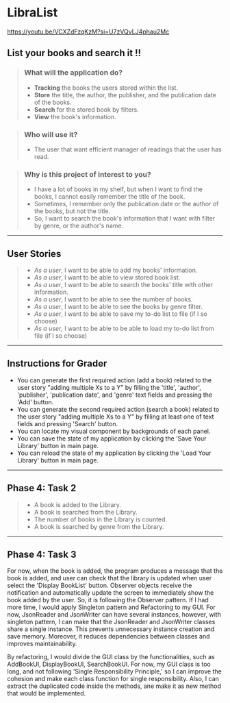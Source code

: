 # LibraList
https://youtu.be/VCXZdFzqKzM?si=U7zVQvLJ4phau2Mc

## List your books and search it !!

>### What will the application do?
>- **Tracking** the books the users stored within the list.
>- **Store** the title, the author, the publisher, and the publication date of the books.
>- **Search** for the stored book by filters.
>- **View** the book's information.

>### Who will use it?
>- The user that want efficient manager of readings that the user has read.

>### Why is this project of interest to you?
>- I have a lot of books in my shelf, but when I want to find the books, I cannot easily remember the title of the book.
>- Sometimes, I remember only the publication date or the author of the books, but not the title.
>- So, I want to search the book's information that I want with filter by genre, or the author's name.

---
## User Stories

>- *As a user*, I want to be able to add my books' information.
>- *As a user*, I want to be able to view stored book list.
>- *As a user*, I want to be able to search the books' title with other information.
>- *As a user*, I want to be able to see the number of books.
>- *As a user*, I want to be able to see the books by genre filter.
>- *As a user*, I want to be able to save my to-do list to file (if I so choose)
>- *As a user*, I want to be able to be able to load my to-do list from file (if I so choose)

---
## Instructions for Grader
- You can generate the first required action (add a book) related to the user story "adding multiple Xs to a Y" 
by filling the 'title', 'author', 'publisher', 'publication date', and 'genre' text fields and pressing the 'Add' 
button.
- You can generate the second required action (search a book) related to the user story "adding multiple Xs to a Y"
by filling at least one of text fields and pressing 'Search' button.
- You can locate my visual component by backgrounds of each panel.
- You can save the state of my application by clicking the 'Save Your Library' button in main page.
- You can reload the state of my application by clicking the 'Load Your Library' button in main page.

---
## Phase 4: Task 2
>- A book is added to the Library.
>- A book is searched from the Library.
>- The number of books in the Library is counted.
>- A book is searched by genre from the Library.
---
## Phase 4: Task 3
For now, when the book is added, the program produces a message that the book is added, and user can check
that the library is updated when user select the 'Display BookList' button. Observer objects receive the notification and automatically update the screen to immediately show the book added by the user.
So, it is following the Observer pattern. If I had more time, I would apply Singleton pattern and Refactoring to my GUI.
For now, JsonReader and JsonWriter can have several instances, however, with singleton pattern, I can make that the JsonReader
and JsonWriter classes share a single instance. This prevents unnecessary instance creation and save memory.
Moreover, it reduces dependencies between classes and improves maintainability.

By refactoring, I would divide the GUI class by the functionalities, such as AddBookUI, DisplayBookUI, SearchBookUI. 
For now, my GUI class is too long, and not following 'Single Responsibility Principle,' so I can improve the cohesion
and make each class function for single responsibility. Also, I can extract the duplicated code inside the methods, 
ane make it as new method that would be implemented.
